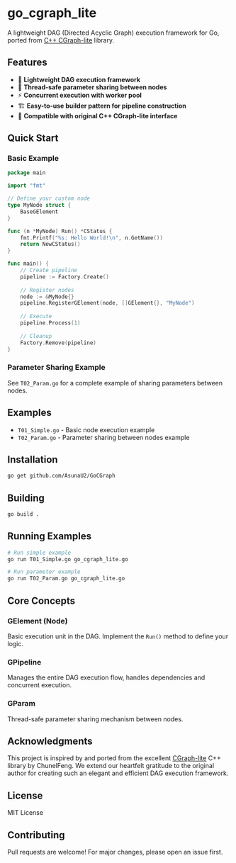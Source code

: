 # go_cgraph_lite

A lightweight DAG (Directed Acyclic Graph) execution framework for Go, ported from [C++ CGraph-lite](https://github.com/ChunelFeng/CGraph-lite) library.

## Features

- 🚀 **Lightweight DAG execution framework**
- 🔄 **Thread-safe parameter sharing between nodes**
- ⚡ **Concurrent execution with worker pool**
- 🏗️ **Easy-to-use builder pattern for pipeline construction**
- 🔧 **Compatible with original C++ CGraph-lite interface**

## Quick Start

### Basic Example

```go
package main

import "fmt"

// Define your custom node
type MyNode struct {
    BaseGElement
}

func (n *MyNode) Run() *CStatus {
    fmt.Printf("%s: Hello World!\n", n.GetName())
    return NewCStatus()
}

func main() {
    // Create pipeline
    pipeline := Factory.Create()
    
    // Register nodes
    node := &MyNode{}
    pipeline.RegisterGElement(node, []GElement{}, "MyNode")
    
    // Execute
    pipeline.Process(1)
    
    // Cleanup
    Factory.Remove(pipeline)
}
```

### Parameter Sharing Example

See `T02_Param.go` for a complete example of sharing parameters between nodes.

## Examples

- `T01_Simple.go` - Basic node execution example
- `T02_Param.go` - Parameter sharing between nodes example

## Installation

```bash
go get github.com/AsunaU2/GoCGraph
```

## Building

```bash
go build .
```

## Running Examples

```bash
# Run simple example
go run T01_Simple.go go_cgraph_lite.go

# Run parameter example  
go run T02_Param.go go_cgraph_lite.go
```

## Core Concepts

### GElement (Node)
Basic execution unit in the DAG. Implement the `Run()` method to define your logic.

### GPipeline
Manages the entire DAG execution flow, handles dependencies and concurrent execution.

### GParam
Thread-safe parameter sharing mechanism between nodes.

## Acknowledgments

This project is inspired by and ported from the excellent [CGraph-lite](https://github.com/ChunelFeng/CGraph-lite) C++ library by ChunelFeng. We extend our heartfelt gratitude to the original author for creating such an elegant and efficient DAG execution framework.

## License

MIT License

## Contributing

Pull requests are welcome! For major changes, please open an issue first.
